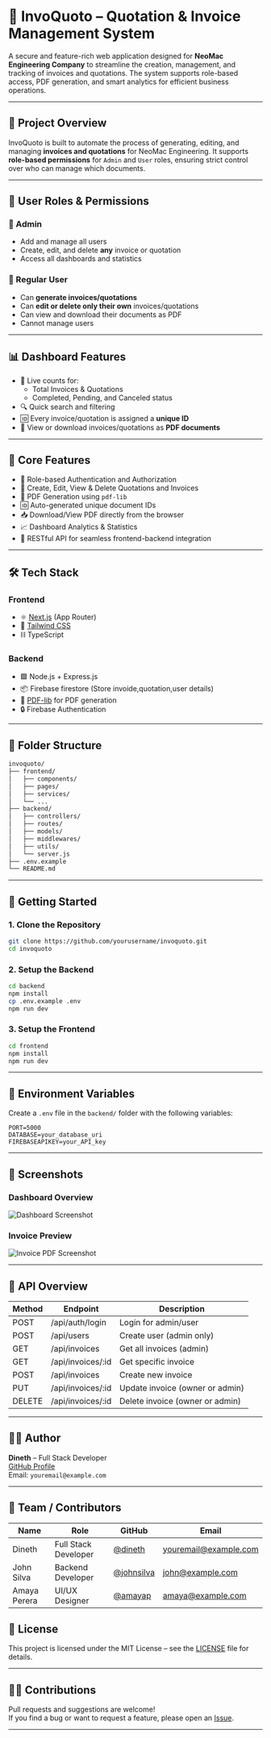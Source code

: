 # 🧾 InvoQuoto – Quotation & Invoice Management System

A secure and feature-rich web application designed for **NeoMac Engineering Company** to streamline the creation, management, and tracking of invoices and quotations. The system supports role-based access, PDF generation, and smart analytics for efficient business operations.

---

## 🏢 Project Overview

InvoQuoto is built to automate the process of generating, editing, and managing **invoices and quotations** for NeoMac Engineering. It supports **role-based permissions** for `Admin` and `User` roles, ensuring strict control over who can manage which documents.

---

## 👥 User Roles & Permissions

### 🔐 Admin
- Add and manage all users
- Create, edit, and delete **any** invoice or quotation
- Access all dashboards and statistics

### 👤 Regular User
- Can **generate invoices/quotations**
- Can **edit or delete only their own** invoices/quotations
- Can view and download their documents as PDF
- Cannot manage users

---

## 📊 Dashboard Features

- 📌 Live counts for:
  - Total Invoices & Quotations
  - Completed, Pending, and Canceled status
- 🔍 Quick search and filtering
- 🆔 Every invoice/quotation is assigned a **unique ID**
- 📄 View or download invoices/quotations as **PDF documents**

---

## 🧠 Core Features

- 🔐 Role-based Authentication and Authorization
- 🧾 Create, Edit, View & Delete Quotations and Invoices
- 📄 PDF Generation using `pdf-lib`
- 🆔 Auto-generated unique document IDs
- 📥 Download/View PDF directly from the browser
- 📈 Dashboard Analytics & Statistics
- 🔁 RESTful API for seamless frontend-backend integration

---

## 🛠️ Tech Stack

### Frontend
- ⚛️ [Next.js](https://nextjs.org/) (App Router)
- 🎨 [Tailwind CSS](https://tailwindcss.com/)
- ⛓️ TypeScript

### Backend
- 🟩 Node.js + Express.js
- 📦 Firebase firestore (Store invoide,quotation,user details)
- 📄 [PDF-lib](https://pdf-lib.js.org/) for PDF generation
- 🔒 Firebase Authentication

---

## 📂 Folder Structure

```txt
invoquoto/
├── frontend/
│   ├── components/
│   ├── pages/
│   ├── services/
│   └── ...
├── backend/
│   ├── controllers/
│   ├── routes/
│   ├── models/
│   ├── middlewares/
│   ├── utils/
│   └── server.js
├── .env.example
└── README.md
```

---

## 🚀 Getting Started

### 1. Clone the Repository

```bash
git clone https://github.com/yourusername/invoquoto.git
cd invoquoto
```

### 2. Setup the Backend

```bash
cd backend
npm install
cp .env.example .env
npm run dev
```

### 3. Setup the Frontend

```bash
cd frontend
npm install
npm run dev
```

---

## 🔐 Environment Variables

Create a `.env` file in the `backend/` folder with the following variables:

```env
PORT=5000
DATABASE=your_database_uri
FIREBASEAPIKEY=your_API_key
```

---

## 📸 Screenshots

### Dashboard Overview  
![Dashboard Screenshot]([/images/01.png](https://github.com/DilshanWA/QuantifyPro/blob/a528f78517f894ec824b6cc0aa08f787968f1bec/Frontend/quantifypro/public/images/03.png))

### Invoice Preview  
![Invoice PDF Screenshot](./assets/invoice-preview.png)

---

## 📄 API Overview

| Method | Endpoint               | Description                    |
|--------|------------------------|--------------------------------|
| POST   | /api/auth/login        | Login for admin/user           |
| POST   | /api/users             | Create user (admin only)       |
| GET    | /api/invoices          | Get all invoices (admin)       |
| GET    | /api/invoices/:id      | Get specific invoice           |
| POST   | /api/invoices          | Create new invoice             |
| PUT    | /api/invoices/:id      | Update invoice (owner or admin)|
| DELETE | /api/invoices/:id      | Delete invoice (owner or admin)|

---

## 🧑‍💻 Author

**Dineth** – Full Stack Developer  
[GitHub Profile](https://github.com/yourusername)  
Email: `youremail@example.com`

---


## 👥 Team / Contributors

| Name           | Role                  | GitHub                                    | Email                     |
|----------------|-----------------------|-------------------------------------------|---------------------------|
| Dineth         | Full Stack Developer  | [@dineth](https://github.com/yourusername) | youremail@example.com     |
| John Silva     | Backend Developer     | [@johnsilva](https://github.com/johnsilva) | john@example.com          |
| Amaya Perera   | UI/UX Designer        | [@amayap](https://github.com/amayap)       | amaya@example.com         |


## 📄 License

This project is licensed under the MIT License – see the [LICENSE](./LICENSE) file for details.

---

## 🙋‍♂️ Contributions

Pull requests and suggestions are welcome!  
If you find a bug or want to request a feature, please open an [Issue](https://github.com/yourusername/invoquoto/issues).

---
